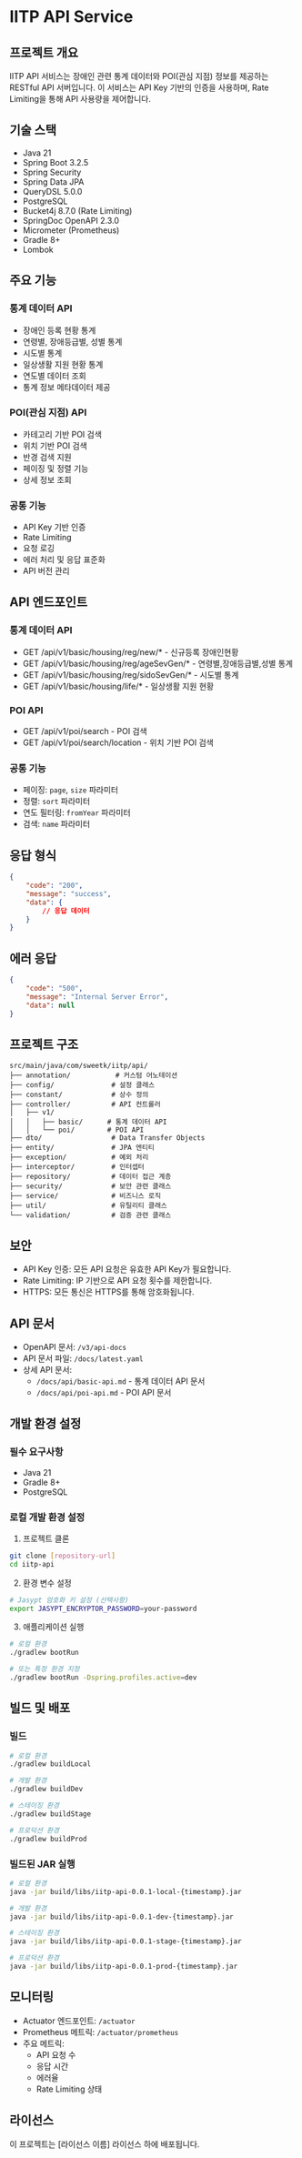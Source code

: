 # IITP API Service

## 프로젝트 개요
IITP API 서비스는 장애인 관련 통계 데이터와 POI(관심 지점) 정보를 제공하는 RESTful API 서버입니다. 이 서비스는 API Key 기반의 인증을 사용하며, Rate Limiting을 통해 API 사용량을 제어합니다.

## 기술 스택
- Java 21
- Spring Boot 3.2.5
- Spring Security
- Spring Data JPA
- QueryDSL 5.0.0
- PostgreSQL
- Bucket4j 8.7.0 (Rate Limiting)
- SpringDoc OpenAPI 2.3.0
- Micrometer (Prometheus)
- Gradle 8+
- Lombok

## 주요 기능

### 통계 데이터 API
- 장애인 등록 현황 통계
- 연령별, 장애등급별, 성별 통계
- 시도별 통계
- 일상생활 지원 현황 통계
- 연도별 데이터 조회
- 통계 정보 메타데이터 제공

### POI(관심 지점) API
- 카테고리 기반 POI 검색
- 위치 기반 POI 검색
- 반경 검색 지원
- 페이징 및 정렬 기능
- 상세 정보 조회

### 공통 기능
- API Key 기반 인증
- Rate Limiting
- 요청 로깅
- 에러 처리 및 응답 표준화
- API 버전 관리

## API 엔드포인트

### 통계 데이터 API
- GET /api/v1/basic/housing/reg/new/* - 신규등록 장애인현황
- GET /api/v1/basic/housing/reg/ageSevGen/* - 연령별,장애등급별,성별 통계
- GET /api/v1/basic/housing/reg/sidoSevGen/* - 시도별 통계
- GET /api/v1/basic/housing/life/* - 일상생활 지원 현황

### POI API
- GET /api/v1/poi/search - POI 검색
- GET /api/v1/poi/search/location - 위치 기반 POI 검색

### 공통 기능
- 페이징: `page`, `size` 파라미터
- 정렬: `sort` 파라미터
- 연도 필터링: `fromYear` 파라미터
- 검색: `name` 파라미터

## 응답 형식
```json
{
    "code": "200",
    "message": "success",
    "data": {
        // 응답 데이터
    }
}
```

## 에러 응답
```json
{
    "code": "500",
    "message": "Internal Server Error",
    "data": null
}
```

## 프로젝트 구조
```
src/main/java/com/sweetk/iitp/api/
├── annotation/           # 커스텀 어노테이션
├── config/              # 설정 클래스
├── constant/            # 상수 정의
├── controller/          # API 컨트롤러
│   ├── v1/
│   │   ├── basic/      # 통계 데이터 API
│   │   └── poi/        # POI API
├── dto/                 # Data Transfer Objects
├── entity/              # JPA 엔티티
├── exception/           # 예외 처리
├── interceptor/         # 인터셉터
├── repository/          # 데이터 접근 계층
├── security/            # 보안 관련 클래스
├── service/             # 비즈니스 로직
├── util/                # 유틸리티 클래스
└── validation/          # 검증 관련 클래스
```

## 보안
- API Key 인증: 모든 API 요청은 유효한 API Key가 필요합니다.
- Rate Limiting: IP 기반으로 API 요청 횟수를 제한합니다.
- HTTPS: 모든 통신은 HTTPS를 통해 암호화됩니다.

## API 문서
- OpenAPI 문서: `/v3/api-docs`
- API 문서 파일: `/docs/latest.yaml`
- 상세 API 문서:
  - `/docs/api/basic-api.md` - 통계 데이터 API 문서
  - `/docs/api/poi-api.md` - POI API 문서

## 개발 환경 설정

### 필수 요구사항
- Java 21
- Gradle 8+
- PostgreSQL

### 로컬 개발 환경 설정
1. 프로젝트 클론
```bash
git clone [repository-url]
cd iitp-api
```

2. 환경 변수 설정
```bash
# Jasypt 암호화 키 설정 (선택사항)
export JASYPT_ENCRYPTOR_PASSWORD=your-password
```

3. 애플리케이션 실행
```bash
# 로컬 환경
./gradlew bootRun

# 또는 특정 환경 지정
./gradlew bootRun -Dspring.profiles.active=dev
```

## 빌드 및 배포

### 빌드
```bash
# 로컬 환경
./gradlew buildLocal

# 개발 환경
./gradlew buildDev

# 스테이징 환경
./gradlew buildStage

# 프로덕션 환경
./gradlew buildProd
```

### 빌드된 JAR 실행
```bash
# 로컬 환경
java -jar build/libs/iitp-api-0.0.1-local-{timestamp}.jar

# 개발 환경
java -jar build/libs/iitp-api-0.0.1-dev-{timestamp}.jar

# 스테이징 환경
java -jar build/libs/iitp-api-0.0.1-stage-{timestamp}.jar

# 프로덕션 환경
java -jar build/libs/iitp-api-0.0.1-prod-{timestamp}.jar
```

## 모니터링
- Actuator 엔드포인트: `/actuator`
- Prometheus 메트릭: `/actuator/prometheus`
- 주요 메트릭:
  - API 요청 수
  - 응답 시간
  - 에러율
  - Rate Limiting 상태

## 라이선스
이 프로젝트는 [라이선스 이름] 라이선스 하에 배포됩니다. 